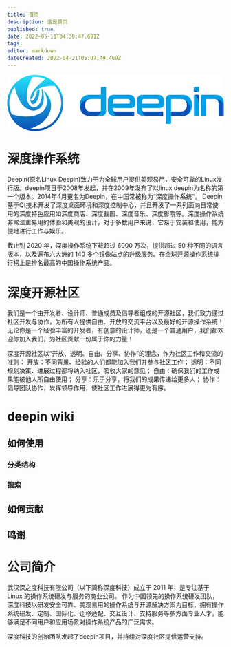 ```yaml
---
title: 首页
description: 这是首页
published: true
date: 2022-05-11T04:30:47.691Z
tags: 
editor: markdown
dateCreated: 2022-04-21T05:07:49.469Z
---
```


![logo抠图1.png](/logo抠图1.png)
# 深度操作系统
Deepin(原名Linux Deepin)致力于为全球用户提供美观易用，安全可靠的Linux发行版。deepin项目于2008年发起，并在2009年发布了以linux deepin为名称的第一个版本。2014年4月更名为Deepin，在中国常被称为“深度操作系统“。
Deepin基于Qt技术开发了深度桌面环境和深度控制中心，并且开发了一系列面向日常使用的深度特色应用如深度商店、深度截图、深度音乐、深度影院等。深度操作系统非常注重易用的体验和美观的设计，对于多数用户来说，它易于安装和使用，能方便地进行工作与娱乐。

截止到 2020 年，深度操作系统下载超过 6000 万次，提供超过 50 种不同的语言版本，以及遍布六大洲的 140 多个镜像站点的升级服务。在全球开源操作系统排行榜上是排名最高的中国操作系统产品。


# 深度开源社区
我们是一个由开发者、设计师、普通成员及倡导者组成的开源社区，我们致力通过社区开发与协作，为所有人提供自由、开放的交流平台以及最好的开源操作系统！ 无论你是一个经验丰富的开发者，有创意的设计师，还是一个普通用户，我们都欢迎你加入我们，为社区贡献一份属于你的力量！

深度开源社区以“开放、透明、自由、分享、协作”的理念，作为社区工作和交流的准则：
开放：不同背景、经验的人们都能加入我们并参与社区工作；
透明：不同规划决策、进展过程都将纳入社区，吸收大家的意见；
自由：确保我们的工作成果能被他人所自由使用；
分享：乐于分享，将我们的成果传递给更多人；
协作：倡导团队协作，发挥领导作用，使社区工作进展得更为有序。

# deepin wiki 

## 如何使用

### 分类结构

### 搜索

## 如何贡献

## 鸣谢

# 公司简介
武汉深之度科技有限公司（以下简称深度科技）成立于 2011 年，是专注基于 Linux 的操作系统研发与服务的商业公司。
作为中国领先的操作系统研发团队，深度科技以研发安全可靠、美观易用的操作系统与开源解决方案为目标，拥有操作系统研发、定制、国际化、迁移适配、交互设计、支持服务等多方面专业人才，能够满足不同用户和应用场景对操作系统产品的广泛需求。

深度科技的创始团队发起了deepin项目，并持续对深度社区提供运营支持。
